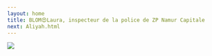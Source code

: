 ```yaml
---
layout: home
title: BLOM😍Laura, inspecteur de la police de ZP Namur Capitale
next: Aliyah.html
---
```


[![](https://perestroika-2.com/images/babushka-smoking.jpg)](https://moses.lamourism.com/mossad/Le%20ravissement%20de%20Psych%C3%A9.jpg)
